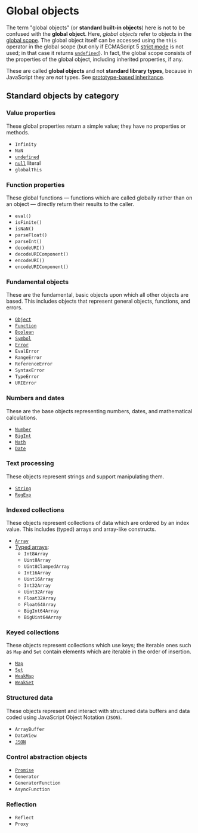 # Global objects

The term "global objects" (or **standard built-in objects**) here is not to be confused with the **global object**. Here, _global objects_ refer to objects in the [global scope][concept-scope]. The global object itself can be accessed using the `this` operator in the global scope (but only if ECMAScript 5 [strict mode][concept-strict-mode] is not used; in that case it returns [`undefined`][type-undefined]). In fact, the global scope consists of the properties of the global object, including inherited properties, if any.

These are called **global objects** and not **standard library types**, because in JavaScript they are _not_ types. See [prototype-based inheritance][concept-prototype-inheritance].

## Standard objects by category

### Value properties

These global properties return a simple value; they have no properties or methods.

- `Infinity`
- `NaN`
- [`undefined`][type-undefined]
- [`null`][type-null] literal
- `globalThis`

### Function properties

These global functions — functions which are called globally rather than on an object — directly return their results to the caller.

- `eval()`
- `isFinite()`
- `isNaN()`
- `parseFloat()`
- `parseInt()`
- `decodeURI()`
- `decodeURIComponent()`
- `encodeURI()`
- `encodeURIComponent()`

### Fundamental objects

These are the fundamental, basic objects upon which all other objects are based. This includes objects that represent general objects, functions, and errors.

- [`Object`][global-object-object]
- [`Function`][global-object-function]
- [`Boolean`][global-object-boolean]
- [`Symbol`][global-object-symbol]
- [`Error`][global-object-error]
- `EvalError`
- `RangeError`
- `ReferenceError`
- `SyntaxError`
- `TypeError`
- `URIError`

### Numbers and dates

These are the base objects representing numbers, dates, and mathematical calculations.

- [`Number`][global-object-number]
- [`BigInt`][global-object-bigint]
- [`Math`][global-object-math]
- [`Date`][global-object-date]

### Text processing

These objects represent strings and support manipulating them.

- [`String`][global-object-string]
- [`RegExp`][global-object-regexp]

### Indexed collections

These objects represent collections of data which are ordered by an index value. This includes (typed) arrays and array-like constructs.

- [`Array`][global-object-array]
- [Typed arrays][global-object-typed-array]:
  - `Int8Array`
  - `Uint8Array`
  - `Uint8ClampedArray`
  - `Int16Array`
  - `Uint16Array`
  - `Int32Array`
  - `Uint32Array`
  - `Float32Array`
  - `Float64Array`
  - `BigInt64Array`
  - `BigUint64Array`

### Keyed collections

These objects represent collections which use keys; the iterable ones such as `Map` and `Set` contain elements which are iterable in the order of insertion.

- [`Map`][global-object-map]
- [`Set`][global-object-set]
- [`WeakMap`][global-object-weakmap]
- [`WeakSet`][global-object-weakset]

### Structured data

These objects represent and interact with structured data buffers and data coded using JavaScript Object Notation (`JSON`).

- `ArrayBuffer`
- `DataView`
- [`JSON`][global-object-json]

### Control abstraction objects

- [`Promise`][global-object-promise]
- `Generator`
- `GeneratorFunction`
- `AsyncFunction`

### Reflection

- `Reflect`
- `Proxy`

[concept-prototype-inheritance]: ./prototype_inheritance.md
[concept-scope]: ../../../../reference/concepts/scope.md
[concept-strict-mode]: ./strict_mode.md
[global-object-array]: ../objects/array.md
[global-object-boolean]: ../objects/boolean.md
[global-object-bigint]: ../objects/bigint.md
[global-object-date]: ../objects/date.md
[global-object-error]: ../objects/error.md
[global-object-function]: ../objects/function.md
[global-object-json]: ../objects/json.md
[global-object-map]: ../objects/map.md
[global-object-math]: ../objects/math.md
[global-object-number]: ../objects/number.md
[global-object-object]: ../objects/object.md
[global-object-promise]: ../objects/promise.md
[global-object-regexp]: ../objects/regexp.md
[global-object-set]: ../objects/set.md
[global-object-string]: ../objects/string.md
[global-object-symbol]: ../objects/symbol.md
[global-object-typed-array]: ../objects/typed-array.md
[global-object-weakmap]: ../objects/weakmap.md
[global-object-weakset]: ../objects/weakset.md
[type-null]: ../../../../reference/types/null.md
[type-undefined]: ./undefined.md
